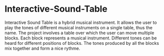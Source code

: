 # Interactive-Sound-Table
Interactive Sound Table is a hybrid musical instrument. It allows the user to play the tones of different musical instruments  on a single table, thus the name. The project involves a table over which the user can move multiple blocks. Each block represents a musical instrument. Different tones can be heard for different positions of blocks. The tones produced by all the blocks mix together and form a nice rythme.
